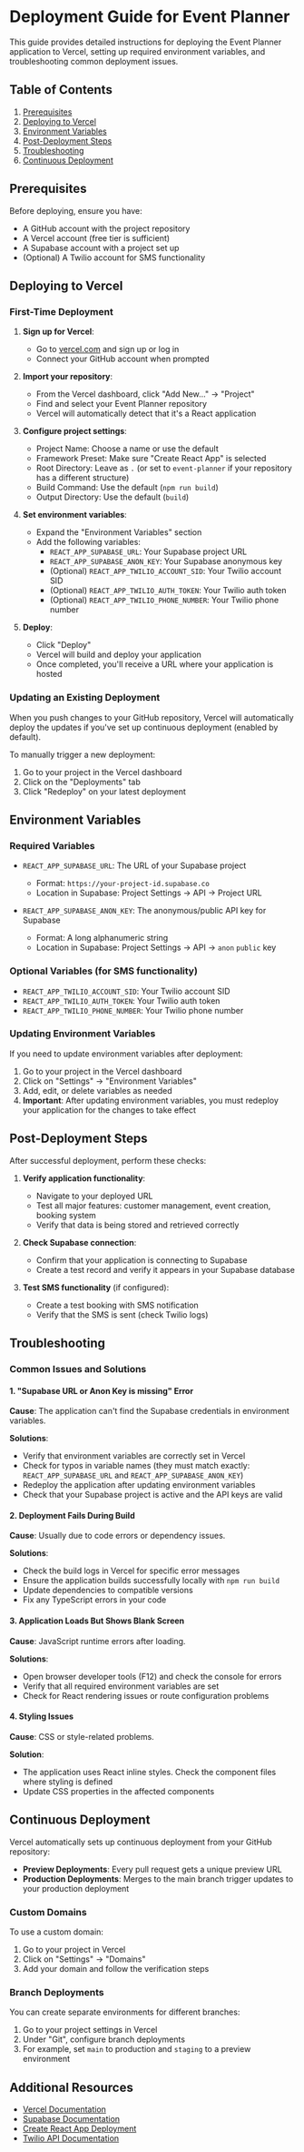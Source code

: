 # Deployment Guide for Event Planner

This guide provides detailed instructions for deploying the Event Planner application to Vercel, setting up required environment variables, and troubleshooting common deployment issues.

## Table of Contents

1. [Prerequisites](#prerequisites)
2. [Deploying to Vercel](#deploying-to-vercel)
3. [Environment Variables](#environment-variables)
4. [Post-Deployment Steps](#post-deployment-steps)
5. [Troubleshooting](#troubleshooting)
6. [Continuous Deployment](#continuous-deployment)

## Prerequisites

Before deploying, ensure you have:

- A GitHub account with the project repository
- A Vercel account (free tier is sufficient)
- A Supabase account with a project set up
- (Optional) A Twilio account for SMS functionality

## Deploying to Vercel

### First-Time Deployment

1. **Sign up for Vercel**:
   - Go to [vercel.com](https://vercel.com) and sign up or log in
   - Connect your GitHub account when prompted

2. **Import your repository**:
   - From the Vercel dashboard, click "Add New..." → "Project"
   - Find and select your Event Planner repository
   - Vercel will automatically detect that it's a React application

3. **Configure project settings**:
   - Project Name: Choose a name or use the default
   - Framework Preset: Make sure "Create React App" is selected
   - Root Directory: Leave as `.` (or set to `event-planner` if your repository has a different structure)
   - Build Command: Use the default (`npm run build`)
   - Output Directory: Use the default (`build`)

4. **Set environment variables**:
   - Expand the "Environment Variables" section
   - Add the following variables:
     - `REACT_APP_SUPABASE_URL`: Your Supabase project URL
     - `REACT_APP_SUPABASE_ANON_KEY`: Your Supabase anonymous key
     - (Optional) `REACT_APP_TWILIO_ACCOUNT_SID`: Your Twilio account SID
     - (Optional) `REACT_APP_TWILIO_AUTH_TOKEN`: Your Twilio auth token
     - (Optional) `REACT_APP_TWILIO_PHONE_NUMBER`: Your Twilio phone number

5. **Deploy**:
   - Click "Deploy"
   - Vercel will build and deploy your application
   - Once completed, you'll receive a URL where your application is hosted

### Updating an Existing Deployment

When you push changes to your GitHub repository, Vercel will automatically deploy the updates if you've set up continuous deployment (enabled by default).

To manually trigger a new deployment:

1. Go to your project in the Vercel dashboard
2. Click on the "Deployments" tab
3. Click "Redeploy" on your latest deployment

## Environment Variables

### Required Variables

- `REACT_APP_SUPABASE_URL`: The URL of your Supabase project
  - Format: `https://your-project-id.supabase.co`
  - Location in Supabase: Project Settings → API → Project URL

- `REACT_APP_SUPABASE_ANON_KEY`: The anonymous/public API key for Supabase
  - Format: A long alphanumeric string
  - Location in Supabase: Project Settings → API → `anon` `public` key

### Optional Variables (for SMS functionality)

- `REACT_APP_TWILIO_ACCOUNT_SID`: Your Twilio account SID
- `REACT_APP_TWILIO_AUTH_TOKEN`: Your Twilio auth token
- `REACT_APP_TWILIO_PHONE_NUMBER`: Your Twilio phone number

### Updating Environment Variables

If you need to update environment variables after deployment:

1. Go to your project in the Vercel dashboard
2. Click on "Settings" → "Environment Variables"
3. Add, edit, or delete variables as needed
4. **Important**: After updating environment variables, you must redeploy your application for the changes to take effect

## Post-Deployment Steps

After successful deployment, perform these checks:

1. **Verify application functionality**:
   - Navigate to your deployed URL
   - Test all major features: customer management, event creation, booking system
   - Verify that data is being stored and retrieved correctly

2. **Check Supabase connection**:
   - Confirm that your application is connecting to Supabase
   - Create a test record and verify it appears in your Supabase database

3. **Test SMS functionality** (if configured):
   - Create a test booking with SMS notification
   - Verify that the SMS is sent (check Twilio logs)

## Troubleshooting

### Common Issues and Solutions

#### 1. "Supabase URL or Anon Key is missing" Error

**Cause**: The application can't find the Supabase credentials in environment variables.

**Solutions**:
- Verify that environment variables are correctly set in Vercel
- Check for typos in variable names (they must match exactly: `REACT_APP_SUPABASE_URL` and `REACT_APP_SUPABASE_ANON_KEY`)
- Redeploy the application after updating environment variables
- Check that your Supabase project is active and the API keys are valid

#### 2. Deployment Fails During Build

**Cause**: Usually due to code errors or dependency issues.

**Solutions**:
- Check the build logs in Vercel for specific error messages
- Ensure the application builds successfully locally with `npm run build`
- Update dependencies to compatible versions
- Fix any TypeScript errors in your code

#### 3. Application Loads But Shows Blank Screen

**Cause**: JavaScript runtime errors after loading.

**Solutions**:
- Open browser developer tools (F12) and check the console for errors
- Verify that all required environment variables are set
- Check for React rendering issues or route configuration problems

#### 4. Styling Issues

**Cause**: CSS or style-related problems.

**Solution**:
- The application uses React inline styles. Check the component files where styling is defined
- Update CSS properties in the affected components

## Continuous Deployment

Vercel automatically sets up continuous deployment from your GitHub repository:

- **Preview Deployments**: Every pull request gets a unique preview URL
- **Production Deployments**: Merges to the main branch trigger updates to your production deployment

### Custom Domains

To use a custom domain:

1. Go to your project in Vercel
2. Click on "Settings" → "Domains"
3. Add your domain and follow the verification steps

### Branch Deployments

You can create separate environments for different branches:

1. Go to your project settings in Vercel
2. Under "Git", configure branch deployments
3. For example, set `main` to production and `staging` to a preview environment

## Additional Resources

- [Vercel Documentation](https://vercel.com/docs)
- [Supabase Documentation](https://supabase.io/docs)
- [Create React App Deployment](https://create-react-app.dev/docs/deployment/)
- [Twilio API Documentation](https://www.twilio.com/docs) 